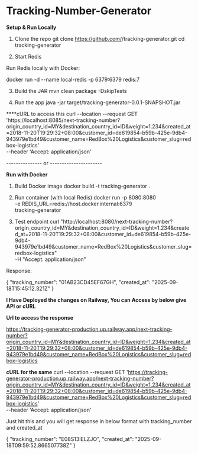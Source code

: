 # Tracking-Number-Generator



**Setup & Run Locally**
1. Clone the repo
git clone https://github.com/<your-username>/tracking-generator.git
cd tracking-generator

2. Start Redis

Run Redis locally with Docker:

docker run -d --name local-redis -p 6379:6379 redis:7

3. Build the JAR
mvn clean package -DskipTests

4. Run the app
java -jar target/tracking-generator-0.0.1-SNAPSHOT.jar



****cURL to access this
curl --location --request GET 'https://localhost:8085/next-tracking-number?origin_country_id=MY&destination_country_id=ID&weight=1.234&created_at=2018-11-20T19:29:32+08:00&customer_id=de619854-b59b-425e-9db4-943979e1bd49&customer_name=RedBox%20Logistics&customer_slug=redbox-logistics' \
--header 'Accept: application/json'



 --------------- or ----------------------

**Run with Docker**
1. Build Docker image
docker build -t tracking-generator .

2. Run container (with local Redis)
docker run -p 8080:8080 \
  -e REDIS_URL=redis://host.docker.internal:6379 \
  tracking-generator

3. Test endpoint
curl "http://localhost:8080/next-tracking-number?origin_country_id=MY&destination_country_id=ID&weight=1.234&created_at=2018-11-20T19:29:32+08:00&customer_id=de619854-b59b-425e-9db4-943979e1bd49&customer_name=RedBox%20Logistics&customer_slug=redbox-logistics" \
-H "Accept: application/json"


Response:

{
  "tracking_number": "01AB23CD45EF67GH",
  "created_at": "2025-09-18T15:45:12.321Z"
}



**I Have Deployed the changes on Railway, You can Access by below give API or cURL**

**Url to access the response**

https://tracking-generator-production.up.railway.app/next-tracking-number?origin_country_id=MY&destination_country_id=ID&weight=1.234&created_at=2018-11-20T19:29:32+08:00&customer_id=de619854-b59b-425e-9db4-943979e1bd49&customer_name=RedBox%20Logistics&customer_slug=redbox-logistics

**cURL for the same**
curl --location --request GET 'https://tracking-generator-production.up.railway.app/next-tracking-number?origin_country_id=MY&destination_country_id=ID&weight=1.234&created_at=2018-11-20T19:29:32+08:00&customer_id=de619854-b59b-425e-9db4-943979e1bd49&customer_name=RedBox%20Logistics&customer_slug=redbox-logistics' \
--header 'Accept: application/json'

Just hit this and you will get response in below format with tracking_number and created_at

{
    "tracking_number": "E08S13IELZJO",
    "created_at": "2025-09-18T09:59:52.866507738Z"
}
